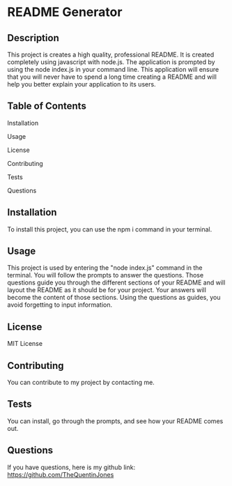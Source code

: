 # README Generator

  ## Description
          
  This project is creates a high quality, professional README. It is created completely using javascript with node.js. The application is prompted by using the node index.js in your command line. This application will ensure that you will never have to spend a long time creating a README and will help you better explain your application to its users.
         
  ## Table of Contents

  Installation

  Usage

  License

  Contributing

  Tests

  Questions

  ## Installation

  To install this project, you can use the npm i command in your terminal.

  ## Usage

  This project is used by entering the "node index.js" command in the terminal. You will follow the prompts to answer the questions. Those questions guide you through the different sections of your README and will layout the README as it should be for your project. Your answers will become the content of those sections. Using the questions as guides, you avoid forgetting to input information.

  ## License

  MIT License

  ## Contributing

  You can contribute to my project by contacting me.

  ## Tests

  You can install, go through the prompts, and see how your README comes out.

  ## Questions

  If you have questions, here is my github link: https://github.com/TheQuentinJones

